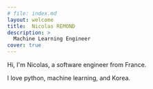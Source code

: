 ```yaml
---
# file: index.md
layout: welcome
title:  Nicolas REMOND
description: >
  Machine Learning Engineer
cover: true
---
```


<!-- ## Machine Learning Engineer -->

<!-- Machine Learning Engineer
{:.lead} -->

Hi, I'm Nicolas, a software engineer from France.

I love python, machine learning, and Korea.